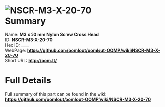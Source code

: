 
![NSCR-M3-X-20-70](https://github.com/oomlout/oomlout-OOMP/blob/master/parts/NSCR-M3-X-20-70/NSCR-M3-X-20-70_420.jpg)   
Summary
=================
  
Name: __M3 x 20 mm Nylon Screw Cross Head__    
ID: __NSCR-M3-X-20-70__   
Hex ID: ____   
WebPage: __https://github.com/oomlout/oomlout-OOMP/wiki/NSCR-M3-X-20-70__   
Short URL: __http://oom.lt/__   

Full Details
==========================
Full summary of this part can be found in the wiki:   
__https://github.com/oomlout/oomlout-OOMP/wiki/NSCR-M3-X-20-70__    

